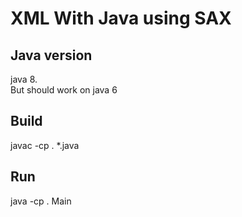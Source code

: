 # XML With Java using SAX
## Java version
java 8.  
But should work on java 6  

## Build
javac -cp . *.java  

## Run
java -cp .  Main  
